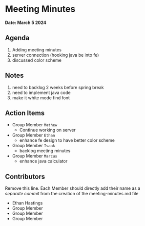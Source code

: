 # Meeting Minutes
**Date: March 5 2024**

## Agenda
1. Adding meeting minutes
2. server connection (hooking java be into fe)
3. discussed color scheme

## Notes
1. need to backlog 2 weeks before spring break
2. need to implement java code
3. make it white mode find font

## Action Items
* Group Member `Mathew`
    * Continue working on server
* Group Member `Ethan`
    * enhance fe design to have better color scheme
* Group Member `Isaak`
    * backlog meeting minutes
* Group Member `Marcus`
    * enhance java calculator


## Contributors
Remove this line. Each Member should directly add their name as a _separate commit_ from the creation of the meeting-minutes.md file
* Ethan Hastings
* Group Member
* Group Member
* Group Member